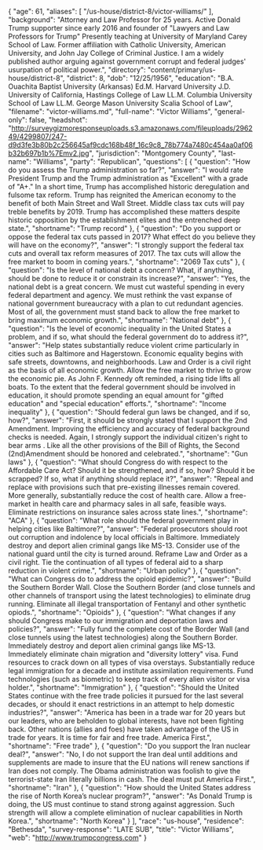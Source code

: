 {
  "age": 61,
  "aliases": [
    "/us-house/district-8/victor-williams/"
  ],
  "background": "Attorney and Law Professor for 25 years.    Active Donald Trump supporter since early 2016 and founder of \"Lawyers and Law Professors for Trump\"   Presently teaching at University of Maryland Carey School of Law.  Former affiliation with Catholic University, American University, and John Jay College of Criminal Justice.   I am a widely published author arguing against government corrupt and federal judges' usurpation of political power.",
  "directory": "content/primary/us-house/district-8",
  "district": 8,
  "dob": "12/25/1956",
  "education": "B.A. Ouachita Baptist University (Arkansas) Ed.M.  Harvard University J.D. University of California, Hastings College of Law LL.M. Columbia University School of Law LL.M.  George Mason University Scalia School of Law",
  "filename": "victor-williams.md",
  "full-name": "Victor Williams",
  "general-only": false,
  "headshot": "http://surveygizmoresponseuploads.s3.amazonaws.com/fileuploads/296249/4299807/247-d9d3fe3b80b2c256645af9cdc168b48f_16c9c8_78b774a7480c454aa0af06b32b697b1b%7Emv2.jpg",
  "jurisdiction": "Montgomery County",
  "last-name": "Williams",
  "party": "Republican",
  "questions": [
    {
      "question": "How do you assess the Trump administration so far?",
      "answer": "I would rate President Trump and the Trump administration as \"Excellent\" with a grade of \"A+.\"  In a short time, Trump has accomplished historic  deregulation and fulsome tax reform.  Trump has reignited the American economy to the benefit of both Main Street and Wall Street.   Middle class tax cuts will pay treble benefits by 2019.  Trump has accomplished these matters despite historic opposition by the establishment elites and the entrenched deep state.",
      "shortname": "Trump record"
    },
    {
      "question": "Do you support or oppose the federal tax cuts passed in 2017? What effect do you believe they will have on the economy?",
      "answer": "I strongly support the federal tax cuts and overall tax reform measures of 2017.   The tax cuts will allow the free market to boom in coming years.",
      "shortname": "2069 Tax cuts"
    },
    {
      "question": "Is the level of national debt a concern? What, if anything, should be done to reduce it or constrain its increase?",
      "answer": "Yes, the national debt is a great concern.    We must cut wasteful spending in every federal department and agency.  We must rethink the vast expanse of national government bureaucracy with a plan to cut redundant agencies.   Most of all, the government must stand back to allow the free market to bring maximum economic growth.",
      "shortname": "National debt"
    },
    {
      "question": "Is the level of economic inequality in the United States a problem, and if so, what should the federal government do to address it?",
      "answer": "Help states substantially reduce violent crime particularly in cities such as Baltimore and Hagerstown.     Economic equality begins with safe streets, downtowns,  and neighborhoods.   Law and Order is a civil right as the basis of all economic growth.   Allow the free market to thrive to grow the economic pie.  As John F. Kennedy oft reminded, a rising tide lifts all boats.     To the extent that the federal government should be involved in education, it should promote spending an equal amount for \"gifted education\" and  \"special education\" efforts.",
      "shortname": "Income inequality"
    },
    {
      "question": "Should federal gun laws be changed, and if so, how?",
      "answer": "First, it should be strongly stated that I support the 2nd Amendment.    Improving the efficiency and accuracy of federal background checks is needed.       Again, I strongly support the individual citizen's right to bear arms .  Like all the other provisions of the Bill of Rights, the Second  (2nd)Amendment should be honored and celebrated.",
      "shortname": "Gun laws"
    },
    {
      "question": "What should Congress do with respect to the Affordable Care Act? Should it be strengthened, and if so, how? Should it be scrapped? If so, what if anything should replace it?",
      "answer": "Repeal and replace with provisions such that pre-existing illnesses remain covered.  More generally, substantially reduce the cost of health care.   Allow a free-market in health care and pharmacy sales in all safe, feasible ways.  Eliminate restrictions on insurance sales across state lines.",
      "shortname": "ACA"
    },
    {
      "question": "What role should the federal government play in helping cities like Baltimore?",
      "answer": "Federal prosecutors should root out corruption and indolence by local officials in Baltimore.    Immediately destroy and deport alien criminal gangs like MS-13.  Consider use of the national guard until the city is turned around.  Reframe Law and Order as a civil right.     Tie the continuation of all types of federal aid to a sharp reduction in violent crime.",
      "shortname": "Urban policy"
    },
    {
      "question": "What can Congress do to address the opioid epidemic?",
      "answer": "Build the Southern Border Wall.  Close the Southern Border (and close tunnels and other channels of transport using the latest technologies) to eliminate drug running.   Eliminate all illegal transportation  of Fentanyl and other synthetic opiods.",
      "shortname": "Opioids"
    },
    {
      "question": "What changes if any should Congress make to our immigration and deportation laws and policies?",
      "answer": "Fully fund the complete cost of the Border Wall (and close tunnels using the latest technologies) along the Southern Border.   Immediately destroy and deport alien criminal gangs like MS-13.  Immediately eliminate chain migration and \"diversity lottery\" visa.    Fund resources to crack down on all types of visa overstays.   Substantially reduce legal immigration for a decade and institute assimilation requirements.   Fund technologies (such as biometric) to keep track of every alien visitor or visa holder.",
      "shortname": "Immigration"
    },
    {
      "question": "Should the United States continue with the free trade policies it pursued for the last several decades, or should it enact restrictions in an attempt to help domestic industries?",
      "answer": "America has been in a trade war for 20 years but our leaders, who are beholden to global interests, have not been fighting back.   Other nations (allies and foes) have taken advantage of the US in trade for years.   It is time for fair and free trade.  America First.",
      "shortname": "Free trade"
    },
    {
      "question": "Do you support the Iran nuclear deal?",
      "answer": "No, I do not support the Iran deal until additions and supplements are made to insure that the EU nations will renew sanctions if Iran does not comply.    The Obama administration was foolish to give the terrorist-state Iran literally billions in cash.    The deal must put America First.",
      "shortname": "Iran"
    },
    {
      "question": "How should the United States address the rise of North Korea’s nuclear program?",
      "answer": "As Donald Trump is doing, the US must continue to stand strong against aggression.  Such strength will allow a complete elimination of nuclear capabilities in North  Korea.",
      "shortname": "North Korea"
    }
  ],
  "race": "us-house",
  "residence": "Bethesda",
  "survey-response": "LATE SUB",
  "title": "Victor Williams",
  "web": "http://www.trumpcongress.com"
}
